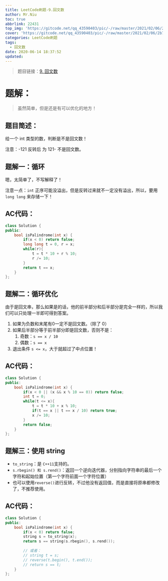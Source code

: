 ```yaml
---
title: LeetCode刷题-9.回文数
author: Mr.Niu
toc: true
abbrlink: 22431
top_img: 'https://gitcode.net/qq_43590403/pic/-/raw/master/2021/02/06/2b7168dde2a4484253dacbd3dac53d12.png'
cover: 'https://gitcode.net/qq_43590403/pic/-/raw/master/2021/02/06/2b7168dde2a4484253dacbd3dac53d12.png'
categories: LeetCode刷题
tags:
  - 回文数
date: 2020-06-14 18:37:52
updated:
---
```






> 题目链接：[9. 回文数](https://leetcode-cn.com/problems/palindrome-number/)



# 题解：



> 虽然简单，但是还是有可以优化的地方！



## 题目简述：



给一个 int  类型的数，判断是不是回文数！

注意：-121 反转后 为 121- 不是回文数。





## 题解一：循环

嗯，太简单了，不写解释了！



注意一点：`int` 正序可能没溢出，但是反转过来就不一定没有溢出，所以，要用 `long long` 来存储一下！

## AC代码：



```c++
class Solution {
public:
    bool isPalindrome(int x) {
        if(x < 0) return false;
        long long t = 0, r = x;
        while(r){
            t = t * 10 + r % 10;
            r /= 10;
        }
        return t == x;
    }
};
```





## 题解二：循环优化



由于是回文串，那么如果是的话，他的前半部分和后半部分是完全一样的，所以我们可以只处理一半即可得到答案。

1. 如果为负数和末尾有0一定不是回文数。（除了 0）
2. 如果后半部分等于前半部分即是回文数，否则不是：
   1. 奇数：`s == x / 10`
   2. 偶数：`s == x`
3. 退出条件 `s <= x`，大于就超过了中点位置！ 

## AC代码：



```c++
class Solution {
public:
    bool isPalindrome(int x) {
        if(x < 0 || (x && x % 10 == 0)) return false;
        int t = 0;
        while(t <= x){
            t = t * 10 + x % 10;
            if(t == x || t == x / 10) return true;
            x /= 10;
        }
        return false;
    }
};
```





## 题解三：使用 string



- `to_string`：是 `C++11`支持的。
- `s.rbegin() 和 s.rend()`：返回一个逆向迭代器，分别指向字符串的最后一个字符和起始位置（第一个字符前面一个字符位置）
- 也可以使用`reverse()`进行反转，不过他没有返回值，而是直接将原串都修改了，不推荐使用。

## AC代码：



```c++
class Solution {
public:
    bool isPalindrome(int x) {
        if(x < 0) return false;
        string s = to_string(x);
        return s == string(s.rbegin(), s.rend());
        
        // 或者：
        // string t = s;
        // reverse(t.begin(), t.end());
        // return s == t;
    }
};
```

